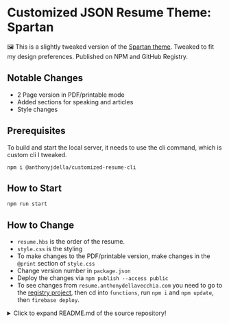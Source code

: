 # Customized JSON Resume Theme: Spartan

🖼️ This is a slightly tweaked version of the [Spartan theme](https://github.com/phoinixi/jsonresume-theme-spartan). Tweaked to fit my design preferences. Published on NPM and GitHub Registry.

## Notable Changes

* 2 Page version in PDF/printable mode 
* Added sections for speaking and articles
* Style changes

## Prerequisites

To build and start the local server, it needs to use the cli command, which is custom cli I tweaked.

`npm i @anthonyjdella/customized-resume-cli`

## How to Start

`npm run start`

## How to Change

* `resume.hbs` is the order of the resume.
* `style.css` is the styling
* To make changes to the PDF/printable version, make changes in the `@print` section of `style.css`
* Change version number in `package.json`
* Deploy the changes via `npm publish --access public`
* To see changes from `resume.anthonydellavecchia.com` you need to go to the [registry project](https://github.com/anthonyjdella/customized-registry-functions), then cd into `functions`, run `npm i` and `npm update`, then `firebase deploy`.

<details>
  <summary>Click to expand README.md of the source repository!</summary>

# Spartan theme for jsonresume [![npm version](https://badge.fury.io/js/jsonresume-theme-spartan.svg)](http://badge.fury.io/js/jsonresume-theme-spartan)

This is a theme for JSON Resume. It is available via npm:
```
npm install jsonresume-theme-spartan
```
[DEMO](https://phoinixi.github.io/website/resume/spartan)

## Getting started

### Install the command line

The official [resume-cli](https://github.com/jsonresume/resume-cli) to run the development server.

Go ahead and install it:

```
sudo npm install -g resume-cli
```
### Serve theme

While inside the theme folder, simply run:

```
resume serve
```

You should now see this message:

```
Preview: http://localhost:4000
Press ctrl-c to stop
```

### Social Profiles Icons

**Profiles supported with brand colors:**

github, stack overflow, linkedin, dribbble, twitter, facebook, pinterest, instagram, soundcloud, wordpress, youtube, flickr, google plus, tumblr, foursquare.

To have a social icon close the social link profile (or username) it is enough to set a `network` the name of the Social Network (es: 'Stack Overflow').

## Contribute

To test the theme, this is what you'll need:

- [node.js](http://howtonode.org/how-to-install-nodejs)
- [npm](http://howtonode.org/introduction-to-npm)

If you're on Linux, you can simply run:

```
sudo apt-get install nodejs-legacy npm
```

Or if you're on OSX and got [Homebrew](http://brew.sh/) installed:
```
brew install node
```

## License

Available under the [MIT license](http://opensource.org/licenses/mit-license.php).
